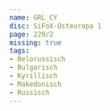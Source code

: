 ```yaml
---
name: GRL_CY
disc: SiFoX-Osteuropa 1
page: 229/2
missing: true
tags:
- Belorussisch
- Bulgarisch
- Kyrillisch
- Makedonisch
- Russisch
---
```

